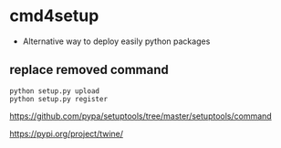 
# cmd4setup
 
- Alternative way to deploy easily python packages

## replace removed command
```
python setup.py upload
python setup.py register
```
 
https://github.com/pypa/setuptools/tree/master/setuptools/command

https://pypi.org/project/twine/